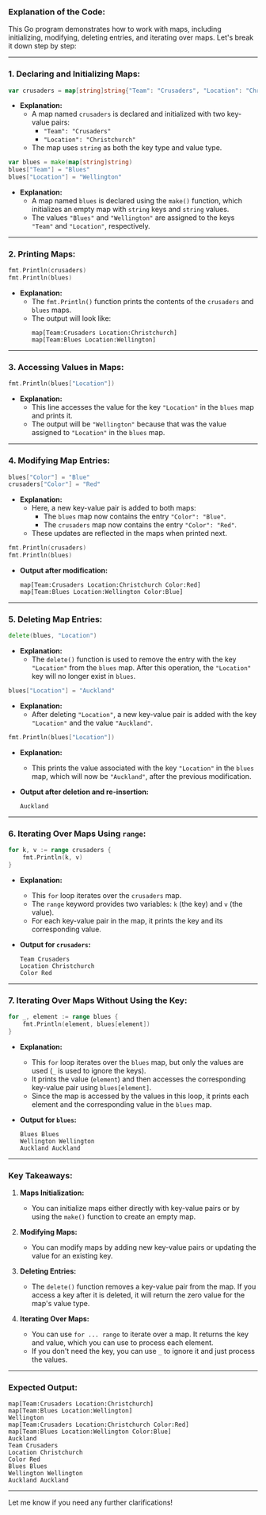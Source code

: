 ### **Explanation of the Code:**

This Go program demonstrates how to work with maps, including initializing, modifying, deleting entries, and iterating over maps. Let's break it down step by step:

---

### **1. Declaring and Initializing Maps:**

```go
var crusaders = map[string]string{"Team": "Crusaders", "Location": "Christchurch"}
```

- **Explanation:**
  - A map named `crusaders` is declared and initialized with two key-value pairs:
    - `"Team": "Crusaders"`
    - `"Location": "Christchurch"`
  - The map uses `string` as both the key type and value type.

```go
var blues = make(map[string]string)
blues["Team"] = "Blues"
blues["Location"] = "Wellington"
```

- **Explanation:**
  - A map named `blues` is declared using the `make()` function, which initializes an empty map with `string` keys and `string` values.
  - The values `"Blues"` and `"Wellington"` are assigned to the keys `"Team"` and `"Location"`, respectively.

---

### **2. Printing Maps:**

```go
fmt.Println(crusaders)
fmt.Println(blues)
```

- **Explanation:**
  - The `fmt.Println()` function prints the contents of the `crusaders` and `blues` maps.
  - The output will look like:
    ```
    map[Team:Crusaders Location:Christchurch]
    map[Team:Blues Location:Wellington]
    ```

---

### **3. Accessing Values in Maps:**

```go
fmt.Println(blues["Location"])
```

- **Explanation:**
  - This line accesses the value for the key `"Location"` in the `blues` map and prints it.
  - The output will be `"Wellington"` because that was the value assigned to `"Location"` in the `blues` map.

---

### **4. Modifying Map Entries:**

```go
blues["Color"] = "Blue"
crusaders["Color"] = "Red"
```

- **Explanation:**
  - Here, a new key-value pair is added to both maps:
    - The `blues` map now contains the entry `"Color": "Blue"`.
    - The `crusaders` map now contains the entry `"Color": "Red"`.
  - These updates are reflected in the maps when printed next.

```go
fmt.Println(crusaders)
fmt.Println(blues)
```

- **Output after modification:**
  ```
  map[Team:Crusaders Location:Christchurch Color:Red]
  map[Team:Blues Location:Wellington Color:Blue]
  ```

---

### **5. Deleting Map Entries:**

```go
delete(blues, "Location")
```

- **Explanation:**
  - The `delete()` function is used to remove the entry with the key `"Location"` from the `blues` map. After this operation, the `"Location"` key will no longer exist in `blues`.

```go
blues["Location"] = "Auckland"
```

- **Explanation:**
  - After deleting `"Location"`, a new key-value pair is added with the key `"Location"` and the value `"Auckland"`.

```go
fmt.Println(blues["Location"])
```

- **Explanation:**
  - This prints the value associated with the key `"Location"` in the `blues` map, which will now be `"Auckland"`, after the previous modification.

- **Output after deletion and re-insertion:**
  ```
  Auckland
  ```

---

### **6. Iterating Over Maps Using `range`:**

```go
for k, v := range crusaders {
    fmt.Println(k, v)
}
```

- **Explanation:**
  - This `for` loop iterates over the `crusaders` map.
  - The `range` keyword provides two variables: `k` (the key) and `v` (the value).
  - For each key-value pair in the map, it prints the key and its corresponding value.

- **Output for `crusaders`:**
  ```
  Team Crusaders
  Location Christchurch
  Color Red
  ```

---

### **7. Iterating Over Maps Without Using the Key:**

```go
for _, element := range blues {
    fmt.Println(element, blues[element])
}
```

- **Explanation:**
  - This `for` loop iterates over the `blues` map, but only the values are used (`_` is used to ignore the keys).
  - It prints the value (`element`) and then accesses the corresponding key-value pair using `blues[element]`. 
  - Since the map is accessed by the values in this loop, it prints each element and the corresponding value in the `blues` map.

- **Output for `blues`:**
  ```
  Blues Blues
  Wellington Wellington
  Auckland Auckland
  ```

---

### **Key Takeaways:**

1. **Maps Initialization:**
   - You can initialize maps either directly with key-value pairs or by using the `make()` function to create an empty map.

2. **Modifying Maps:**
   - You can modify maps by adding new key-value pairs or updating the value for an existing key.

3. **Deleting Entries:**
   - The `delete()` function removes a key-value pair from the map. If you access a key after it is deleted, it will return the zero value for the map's value type.

4. **Iterating Over Maps:**
   - You can use `for ... range` to iterate over a map. It returns the key and value, which you can use to process each element.
   - If you don't need the key, you can use `_` to ignore it and just process the values.

---

### **Expected Output:**

```
map[Team:Crusaders Location:Christchurch]
map[Team:Blues Location:Wellington]
Wellington
map[Team:Crusaders Location:Christchurch Color:Red]
map[Team:Blues Location:Wellington Color:Blue]
Auckland
Team Crusaders
Location Christchurch
Color Red
Blues Blues
Wellington Wellington
Auckland Auckland
```

---

Let me know if you need any further clarifications!